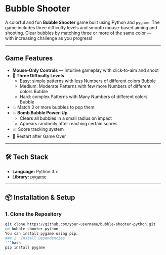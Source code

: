 # Bubble Shooter

A colorful and fun **Bubble Shooter** game built using Python and `pygame`. The game includes three difficulty levels and smooth mouse-based aiming and shooting. Clear bubbles by matching three or more of the same color — with increasing challenge as you progress!

---

## Game Features

- **Mouse-Only Controls** — Intuitive gameplay with click-to-aim and shoot
- 🎯 **Three Difficulty Levels**
  - Easy: simple patterns with less Numbers of different colors Bubble
  - Medium: Moderate Patterns with few more Numbers of different colors Bubble
  - Hard: complex Patterns with Many Numbers of different colors Bubble
- 💥 Match 3 or more bubbles to pop them
- 💥 **Bomb Bubble Power-Up**
  - Clears all bubbles in a small radius on impact
  - Appears randomly after reaching certain scores
- 📈 Score tracking system
- 🔄 Restart after Game Over

---

## 🛠️ Tech Stack

- **Language:** Python 3.x
- **Library:** [pygame](https://www.pygame.org/)

---

## 📦 Installation & Setup

### 1. Clone the Repository
```bash
git clone https://github.com/your-username/bubble-shooter-python.git
cd bubble-shooter-python
You can install pygame using pip:
### 2. Install Dependencies
```bash
pip install pygame
